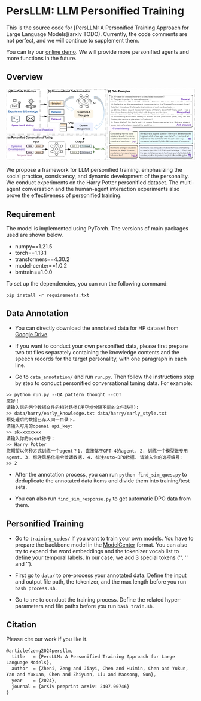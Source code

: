 # PersLLM: LLM Personified Training 

This is the source code for [PersLLM: A Personified Training Approach for Large Language Models](arxiv TODO). Currently, the code comments are not perfect, and we will continue to supplement them.

You can try our [online demo](http://label.shuzibeijing.cn:5173/). We will provide more personified agents and more functions in the future.

## Overview
![image](https://github.com/Ellenzzn/PersLLM/blob/main/figs/personified-main.png)

We propose a framework for LLM personified training, emphasizing the social practice, consistency, and dynamic development of the personality. We conduct experiments on the Harry Potter personified dataset. The multi-agent conversation and the human-agent interaction experiments also prove the effectiveness of personified training.

## Requirement

The model is implemented using PyTorch. The versions of main packages used are shown below.

- numpy==1.21.5
- torch==1.13.1
- transformers==4.30.2
- model-center==1.0.2
- bmtrain==1.0.0
  
To set up the dependencies, you can run the following command:
```
pip install -r requirements.txt
```

## Data Annotation

- You can directly download the annotated data for HP dataset from [Google Drive](https://drive.google.com/drive/folders/1DEliZQD_XU-Ev5eNDU_VgHjxNphqjzJE?usp=sharing). 

- If you want to conduct your own personified data, please first prepare two txt files separately containing the knowledge contents and the speech records for the target personality, with one paragraph in each line. 

- Go to `data_annotation/` and run `run.py`. Then follow the instructions step by step to conduct personified conversational tuning data. For example:

```
>> python run.py --QA_pattern thought --COT
您好！
请输入您的两个数据文件的相对路径(用空格分隔不同的文件路径): 
>> data/harry/early_knowledge.txt data/harry/early_style.txt
预处理后的数据已存入同一目录下。
请输入可用的openai api_key:
>> sk-xxxxxxx
请输入你的agent称呼：
>> Harry Potter
您期望以何种方式训练一个agent？1. 直接基于GPT-4的agent. 2. 训练一个模型做专用agent. 3. 标注风格化指令微调数据. 4. 标注auto-DPO数据. 请输入你的选项编号：
>> 2
```

- After the annotation process, you can run `python find_sim_ques.py` to deduplicate the annotated data items and divide them into training/test sets. 

- You can also run `find_sim_response.py` to get automatic DPO data from them.

## Personified Training

- Go to `training_codes/` if you want to train your own models. You have to prepare the backbone model in the [ModelCenter](https://github.com/OpenBMB/ModelCenter) format. You can also try to expand the word embeddings and the tokenizer vocab list to define your temporal labels. In our case, we add 3 special tokens ('<TIME-I>', '<TIME-II>' and '<TIME-III>').

- First go to `data/` to pre-process your annotated data. Define the input and output file path, the tokenizer, and the max length before you run `bash process.sh`.

- Go to `src` to conduct the training process. Define the related hyper-parameters and file paths before you run `bash train.sh`.

## Citation

Please cite our work if you like it.
```
@article{zeng2024persllm,
  title   = {PersLLM: A Personified Training Approach for Large Language Models},
  author  = {Zheni, Zeng and Jiayi, Chen and Huimin, Chen and Yukun, Yan and Yuxuan, Chen and Zhiyuan, Liu and Maosong, Sun},
  year    = {2024},
  journal = {arXiv preprint arXiv: 2407.00746}
}
```
